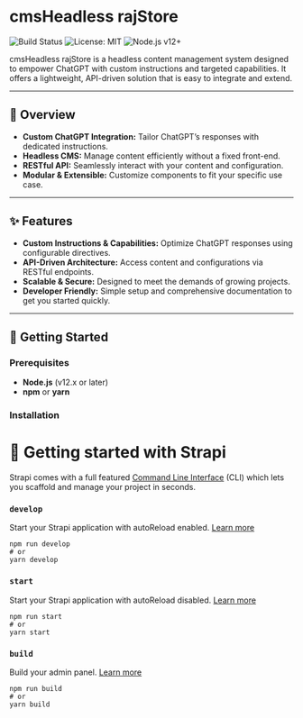 # cmsHeadless rajStore

![Build Status](https://img.shields.io/badge/build-passing-brightgreen)
![License: MIT](https://img.shields.io/badge/License-MIT-yellow)
![Node.js v12+](https://img.shields.io/badge/Node-v12%2B-brightgreen)

cmsHeadless rajStore is a headless content management system designed to empower ChatGPT with custom instructions and targeted capabilities. It offers a lightweight, API-driven solution that is easy to integrate and extend.

---

## 🚀 Overview

- **Custom ChatGPT Integration:** Tailor ChatGPT’s responses with dedicated instructions.
- **Headless CMS:** Manage content efficiently without a fixed front-end.
- **RESTful API:** Seamlessly interact with your content and configuration.
- **Modular & Extensible:** Customize components to fit your specific use case.

---

## ✨ Features

- **Custom Instructions & Capabilities:** Optimize ChatGPT responses using configurable directives.
- **API-Driven Architecture:** Access content and configurations via RESTful endpoints.
- **Scalable & Secure:** Designed to meet the demands of growing projects.
- **Developer Friendly:** Simple setup and comprehensive documentation to get you started quickly.

---

## 🔧 Getting Started

### Prerequisites

- **Node.js** (v12.x or later)
- **npm** or **yarn**

### Installation

# 🚀 Getting started with Strapi

Strapi comes with a full featured [Command Line Interface](https://docs.strapi.io/dev-docs/cli) (CLI) which lets you scaffold and manage your project in seconds.

### `develop`

Start your Strapi application with autoReload enabled. [Learn more](https://docs.strapi.io/dev-docs/cli#strapi-develop)

```
npm run develop
# or
yarn develop
```

### `start`

Start your Strapi application with autoReload disabled. [Learn more](https://docs.strapi.io/dev-docs/cli#strapi-start)

```
npm run start
# or
yarn start
```

### `build`

Build your admin panel. [Learn more](https://docs.strapi.io/dev-docs/cli#strapi-build)

```
npm run build
# or
yarn build
```
